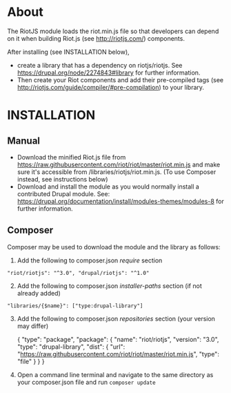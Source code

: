 About
=====
The RiotJS module loads the riot.min.js file so that developers can depend on it when building Riot.js (see http://riotjs.com/) components.

After installing (see INSTALLATION below),

  * create a library that has a dependency on riotjs/riotjs. See https://drupal.org/node/2274843#library for further information.
  * Then create your Riot components and add their pre-compiled tags (see http://riotjs.com/guide/compiler/#pre-compilation) to your library.


INSTALLATION
============

Manual
------

  * Download the minified Riot.js file from https://raw.githubusercontent.com/riot/riot/master/riot.min.js and make sure it's accessible from /libraries/riotjs/riot.min.js. (To use Composer instead, see instructions below)
  * Download and install the module as you would normally install a contributed Drupal module. See: https://drupal.org/documentation/install/modules-themes/modules-8 for further information.

Composer
--------
Composer may be used to download the module and the library as follows:

1. Add the following to composer.json _require_ section
  
  `
    "riot/riotjs": "^3.0",
    "drupal/riotjs": "^1.0"
  `

2. Add the following to composer.json _installer-paths_ section
(if not already added)
  
  `"libraries/{$name}": ["type:drupal-library"]`

3. Add the following to composer.json _repositories_ section
(your version may differ)

    {
      "type": "package",
        "package": {
          "name": "riot/riotjs",
          "version": "3.0",
          "type": "drupal-library",
          "dist": {
            "url": "https://raw.githubusercontent.com/riot/riot/master/riot.min.js",
            "type": "file"
          }
        }
    }


4. Open a command line terminal and navigate to the same directory as your
composer.json file and run
  `composer update`
